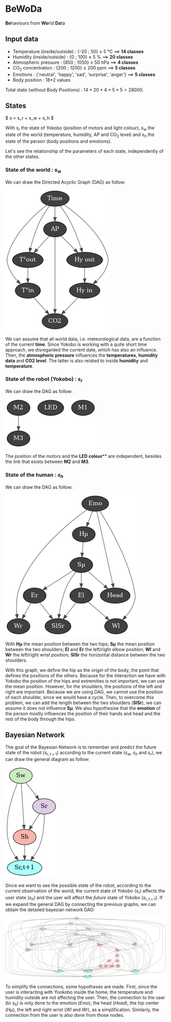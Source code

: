 # BeWoDa

**Be**haviours from **Wo**rld **Da**ta

## Input data
* Temperature (inside/outside) : {-20 ; 50} $\pm$ 5 °C  ==> **14 classes**
* Humidity (inside/outside) :  {0 ; 100} $\pm$ 5 %  ==> **20 classes**
* Atmospheric pressure : {850 ; 1050} $\pm$ 50 hPa  ==> **4 classes**
* CO$_2$ concentration : {200 ; 1200} $\pm$ 200 ppm  ==> **5 classes**
* Emotions : {'neutral', 'happy', 'sad', 'surprise', 'anger'}  ==> **5 classes**
* Body position : 18*2 values

Total state (without Body Positions) : $14\times 20 \times 4 \times 5 \times 5 = 28000$.

## States
$
    s = s_r + s_w + s_h
$

With $s_r$ the state of Yokobo (position of motors and light colour), $s_w$ the state of the world (temperature, humidity, AP and CO$_2$ level) and $s_h$ the state of the person (body positions and emotions).

Let's see the relationship of the parameters of each state, independently of the other states.

### State of the world : $s_w$
We can draw the Directed Acyclic Graph (DAG) as follow:

![State of the world diagram](img/sw.png)

We can assume that all world data, i.e. meteorological data, are a function of the current **time**. Since Yokobo is working with a quite short time approach, we disregarded the current date, which has also an influence. Then, the **atmospheric pressure** influences the **temperatures**, **humidity data** and **CO2 level**. The latter is also related to inside **humidity** and **temperature**.


### State of the robot (Yokobo) : $s_r$
We can draw the DAG as follow:

![State of the robot diagram](img/sr.png)

The position of the motors and the **LED colour**** are independent, besides the link that exists between **M2** and **M3**.

### State of the human : $s_h$
We can draw the DAG as follow:

![State of the human diagram](img/sh2.png)

With **Hµ** the mean position between the two hips; **Sµ** the mean position between the two shoulders; **El** and **Er** the left/right elbow position; **Wl** and **Wr** the left/right wrist position; **SlSr** the horizontal distance between the two shoulders.

With this graph, we define the hip as the *origin* of the body, the point that defines the positions of the others. Because for the interaction we have with Yokobo the position of the hips and extremities is not important, we can use the mean position. However, for the shoulders, the positions of the left and right are important. Because we are using DAG, we cannot use the position of each shoulder, since we would have a cycle. Then, to overcome this problem, we can add the length between the two shoulders (**SlSr**), we can assume it does not influence **Sµ**. We also hypothesise that the **emotion** of the person mostly influences the position of their hands and head and the rest of the body through the hips.


## Bayesian Network
The goal of the Bayesian Network is to remember and predict the future state of the robot ($s_{r,t+1}$) according to the current state ($s_w$, $s_h$ and $s_r$), we can draw the general diagram as follow:

![General diagram of the Bayesian Network](img/bn_2_colour.png)

Since we want to see the possible state of the robot, according to the current observation of the world, the current state of Yokobo ($s_r$) affects the user state ($s_h$) and the user will affect the *future* state of Yokobo ($s_{r,t+1}$).
If we expand the general DAG by connecting the previous graphs, we can obtain the detailed bayesian network DAG:

![Detailed diagram of the Bayesian Network](img/bn_tot_colour.png)

To simplify the connections, some hypotheses are made. First, since the user is interacting with Yookobo inside the home, the temperature and humidity outside are not affecting the user. Then, the connection to the user (to $s_h$) is only done to the emotion ($Emo$), the head ($Head$), the hip center ($Hµ$), the left and right wrist ($Wl$ and $Wr$), as a simplification. Similarly, the connection from the user is also done from those nodes.